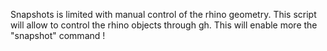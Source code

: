 Snapshots is limited with manual control of the rhino geometry.
This script will allow to control the rhino objects through gh.
This will enable more the "snapshot" command !
